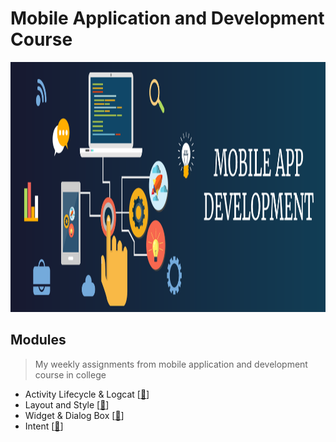 # Mobile Application and Development Course
<img src="https://github.com/Bayunova28/Mobile_Application_and_Development/blob/main/Mobile-App-Development-Company-Jabalpur.png" width="1000" height="400">

## Modules
> My weekly assignments from mobile application and development course in college
- Activity Lifecycle & Logcat [[📂](https://github.com/Bayunova28/Mobile_Application_and_Development/tree/main/Activity%20Lifecycle%20%26%20Logcat)]
- Layout and Style [[📂](https://github.com/Bayunova28/Mobile_Application_and_Development/tree/main/Layout%20and%20Style)]
- Widget & Dialog Box [[📂](https://github.com/Bayunova28/Mobile_Application_and_Development/tree/main/Widget%20%26%20Dialog%20Box)]
- Intent [[📂](https://github.com/Bayunova28/Mobile_Application_and_Development/tree/main/Intent)]
